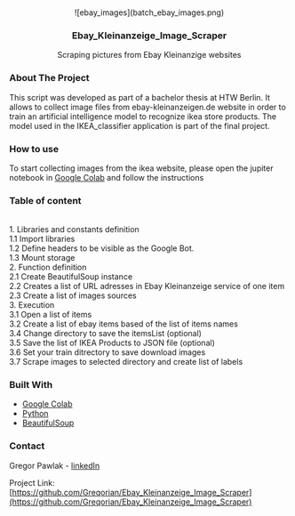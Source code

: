 
<!-- PROJECT LOGO -->
<br />
<p align="center">
![ebay_images](batch_ebay_images.png)
  <h3 align="center">Ebay_Kleinanzeige_Image_Scraper</h3>

  <p align="center">
    Scraping pictures from Ebay Kleinanzige websites
  </p>
</p>


<!-- ABOUT THE PROJECT -->
### About The Project

This script was developed as part of a bachelor thesis at HTW Berlin.
It allows to collect image files from ebay-kleinanzeigen.de website in order to train an artificial intelligence model to recognize ikea store products. 
The model used in the IKEA_classifier application is part of the final project.

### How to use

To start collecting images from the ikea website, please open the jupiter notebook in [Google Colab](https://colab.research.google.com/drive/1hOcuZJ_1B5fV5EHMvxtlfyTGhy_meC1z?usp=sharing) and follow the instructions

### Table of content
<br/> 1. Libraries and constants definition
<br/> 1.1 Import libraries
<br/> 1.2 Define headers to be visible as the Google Bot.
<br/> 1.3 Mount storage
<br/> 2. Function definition
<br/> 2.1 Create BeautifulSoup instance
<br/> 2.2 Creates a list of URL adresses in Ebay Kleinanzeige service of one item
<br/> 2.3 Create a list of images sources
<br/> 3. Execution
<br/> 3.1 Open a list of items
<br/> 3.2 Create a list of ebay items based of the list of items names
<br/> 3.4 Change directory to save the itemsList (optional)
<br/> 3.5 Save the list of IKEA Products to JSON file (optional)
<br/> 3.6 Set your train ditrectory to save download images 
<br/> 3.7 Scrape images to selected directory and create list of labels

### Built With

* [Google Colab](https://colab.research.google.com/)
* [Python](https://www.python.org/)
* [BeautifulSoup](https://www.crummy.com/software/BeautifulSoup/bs4/doc/#)

<!-- CONTACT -->
### Contact

Gregor Pawlak - [linkedIn](https://www.linkedin.com/in/grzegorz-pawlak/) 

Project Link: [https://github.com/Greqorian/Ebay_Kleinanzeige_Image_Scraper](https://github.com/Greqorian/Ebay_Kleinanzeige_Image_Scraper)
